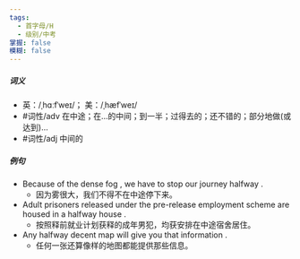 ```yaml
---
tags:
  - 首字母/H
  - 级别/中考
掌握: false
模糊: false
---
```

##### 词义
- 英：/ˌhɑːfˈweɪ/； 美：/ˌhæfˈweɪ/
- #词性/adv  在中途；在…的中间；到一半；过得去的；还不错的；部分地做(或达到)…
- #词性/adj  中间的
##### 例句
- Because of the dense fog , we have to stop our journey halfway .
	- 因为雾很大，我们不得不在中途停下来。
- Adult prisoners released under the pre-release employment scheme are housed in a halfway house .
	- 按照释前就业计划获释的成年男犯，均获安排在中途宿舍居住。
- Any halfway decent map will give you that information .
	- 任何一张还算像样的地图都能提供那些信息。
